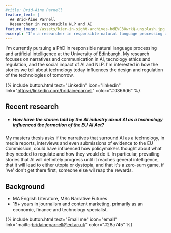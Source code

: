 ```yaml
---
#title: Bríd-Áine Parnell
feature_text: |
  ## Bríd-Áine Parnell
  Researcher in responsible NLP and AI
feature_image: /assets/kier-in-sight-archives-bdEVC3OwrkQ-unsplash.jpg
excerpt: "I'm a researcher in responsible natural language processing and artificial intelligence, focused on narratives and communication in AI, tecnology ethics and regulation, and the social impact of AI and NLP."
---
```


I'm currently pursuing a PhD in responsible natural language processing and artificial intelligence at the University of Edinburgh. My research focuses on narratives and communication in AI, tecnology ethics and regulation, and the social impact of AI and NLP. I'm interested in how the stories we tell about technology today influences the design and regulation of the technologies of tomorrow.

{% include button.html text="LinkedIn" icon="linkedin" link="https://linkedin.com/bridaineparnell" color="#0366d6" %}

## Recent research

- ##### How have the stories told by the AI industry about AI as a technology influenced the formation of the EU AI Act?

My masters thesis asks if the narratives that surround AI as a technology, in media reports, interviews and even submissions of evidence to the EU Commission, could have influenced how policymakers thought about what they needed to regulate and how they would do it. In particular, prevailing stories that AI will definitely progress until it reaches general intelligence, that it will lead to either utopia or dystopia, and that it's a zero-sum game, if 'we' don't get there first, someone else wil reap the rewards.

## Background

- MA English Literature, MSc Narrative Futures
- 15+ years in journalism and content marketing, primarily as an economic, finance and technology specialist.

{% include button.html text="Email me" icon="email" link="mailto:bridaineparnell@ed.ac.uk" color="#28a745" %}
